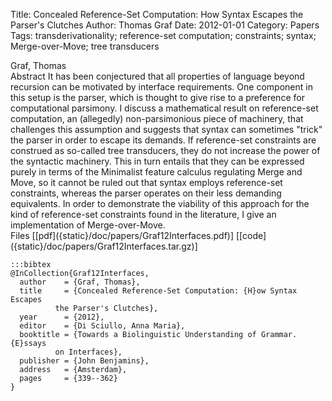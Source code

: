Title: Concealed Reference-Set Computation: How Syntax Escapes the Parser's Clutches
Author: Thomas Graf
Date: 2012-01-01
Category: Papers
Tags: transderivationality; reference-set computation; constraints; syntax; Merge-over-Move; tree transducers

<div markdown class="authors">
Graf, Thomas
</div>

<div markdown class="abstract">
<span id="abstract-title">Abstract</span>
It has been conjectured that all properties of language beyond recursion can be motivated by interface requirements.
One component in this setup is the parser, which is thought to give rise to a preference for computational parsimony.
I discuss a mathematical result on reference-set computation, an (allegedly) non-parsimonious piece of machinery, that challenges this assumption and suggests that syntax can sometimes "trick" the parser in order to escape its demands.
If reference-set constraints are construed as so-called tree transducers, they do not increase the power of the syntactic machinery.
This in turn entails that they can be expressed purely in terms of the Minimalist feature calculus regulating Merge and Move, so it cannot be ruled out that syntax employs reference-set constraints, whereas the parser operates on their less demanding equivalents.
In order to demonstrate the viability of this approach for the kind of reference-set constraints found in the literature, I give an implementation of Merge-over-Move.
</div>

<div markdown class="files">
<span id="files-title">Files</span>
[[pdf]({static}/doc/papers/Graf12Interfaces.pdf)]
[[code]({static}/doc/papers/Graf12Interfaces.tar.gz)]
</div>

~~~
:::bibtex
@InCollection{Graf12Interfaces,
  author	= {Graf, Thomas},
  title		= {Concealed Reference-Set Computation: {H}ow Syntax Escapes
		  the Parser's Clutches},
  year		= {2012},
  editor	= {Di Sciullo, Anna Maria},
  booktitle	= {Towards a Biolinguistic Understanding of Grammar. {E}ssays
		  on Interfaces},
  publisher	= {John Benjamins},
  address	= {Amsterdam},
  pages		= {339--362}
}
~~~
